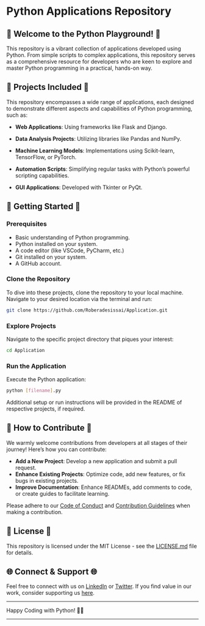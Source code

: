 # Python Applications Repository

## 🚀 Welcome to the Python Playground! 🚀

This repository is a vibrant collection of applications developed using Python. From simple scripts to complex applications, this repository serves as a comprehensive resource for developers who are keen to explore and master Python programming in a practical, hands-on way.

## 🐍 Projects Included 🐍

This repository encompasses a wide range of applications, each designed to demonstrate different aspects and capabilities of Python programming, such as:

- **Web Applications**: Using frameworks like Flask and Django.
  
- **Data Analysis Projects**: Utilizing libraries like Pandas and NumPy.
  
- **Machine Learning Models**: Implementations using Scikit-learn, TensorFlow, or PyTorch.
  
- **Automation Scripts**: Simplifying regular tasks with Python’s powerful scripting capabilities.
  
- **GUI Applications**: Developed with Tkinter or PyQt.

## 🚀 Getting Started 🚀

### Prerequisites

- Basic understanding of Python programming.
- Python installed on your system.
- A code editor (like VSCode, PyCharm, etc.)
- Git installed on your system.
- A GitHub account.

### Clone the Repository

To dive into these projects, clone the repository to your local machine. Navigate to your desired location via the terminal and run:

```bash
git clone https://github.com/Roberadesissai/Application.git
```

### Explore Projects

Navigate to the specific project directory that piques your interest:

```bash
cd Application
```

### Run the Application

Execute the Python application:

```bash
python [filename].py
```

Additional setup or run instructions will be provided in the README of respective projects, if required.

## 🤝 How to Contribute 🤝

We warmly welcome contributions from developers at all stages of their journey! Here’s how you can contribute:

- **Add a New Project**: Develop a new application and submit a pull request.
- **Enhance Existing Projects**: Optimize code, add new features, or fix bugs in existing projects.
- **Improve Documentation**: Enhance READMEs, add comments to code, or create guides to facilitate learning.

Please adhere to our [Code of Conduct](CODE_OF_CONDUCT.md) and [Contribution Guidelines](CONTRIBUTING.md) when making a contribution.

## 📜 License 📜

This repository is licensed under the MIT License - see the [LICENSE.md](LICENSE.md) file for details.

## 🌐 Connect & Support 🌐

Feel free to connect with us on [LinkedIn](Your_LinkedIn_Profile) or [Twitter](Your_Twitter_Profile). If you find value in our work, consider supporting us [here](Your_Support_Link).

---

Happy Coding with Python! 🐍🚀

---
